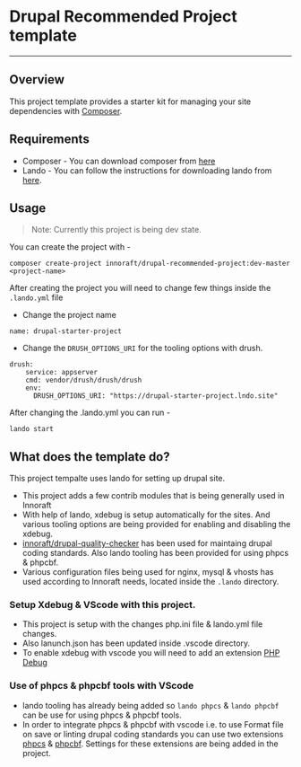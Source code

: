 # Drupal Recommended Project template
---

## Overview

This project template provides a starter kit for managing your site dependencies with [Composer](https://getcomposer.org/).


## Requirements

- Composer - You can download composer from [here](https://getcomposer.org/download/)
- Lando - You can follow the instructions for downloading lando from [here](https://docs.lando.dev/getting-started/installation.html).

## Usage

> Note: Currently this project is being dev state.

You can create the project with -

```
composer create-project innoraft/drupal-recommended-project:dev-master <project-name>
```

After creating the project you will need to change few things inside the `.lando.yml` file

- Change the project name

```
name: drupal-starter-project
```

- Change the `DRUSH_OPTIONS_URI` for the tooling options with drush.

```
drush:
    service: appserver
    cmd: vendor/drush/drush/drush
    env:
      DRUSH_OPTIONS_URI: "https://drupal-starter-project.lndo.site"
```

After changing the .lando.yml you can run - 

```
lando start
```

## What does the template do?

This project tempalte uses lando for setting up drupal site. 

- This project adds a few contrib modules that is being generally used in Innoraft
- With help of lando, xdebug is setup automatically for the sites. And various tooling options are being provided for enabling and disabling the xdebug.
- [innoraft/drupal-quality-checker](https://packagist.org/packages/innoraft/drupal-quality-checker) has been used for maintaing drupal coding standards. Also lando tooling has been provided for using phpcs & phpcbf.
- Various configuration files being used for nginx, mysql & vhosts has used according to Innoraft needs, located inside the `.lando` directory.


### Setup Xdebug & VScode with this project.

- This project is setup with the changes php.ini file & lando.yml file changes.
- Also lanunch.json has been updated inside .vscode directory.
- To enable xdebug with vscode you will need to add an extension [PHP Debug](https://marketplace.visualstudio.com/items?itemName=xdebug.php-debug)


### Use of phpcs & phpcbf tools with VScode

- lando tooling has already being added so `lando phpcs` & `lando phpcbf` can be use for using phpcs & phpcbf tools.
- In order to integrate phpcs & phpcbf with vscode i.e. to use Format file on save or linting drupal coding standards you can use two extensions [phpcs](https://marketplace.visualstudio.com/items?itemName=shevaua.phpcs) & [phpcbf](https://marketplace.visualstudio.com/items?itemName=persoderlind.vscode-phpcbf). Settings for these extensions are being added in the project.
